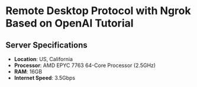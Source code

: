# Remote Desktop Protocol with Ngrok Based on OpenAI Tutorial

## Server Specifications

- **Location**: US, California
- **Processor**: AMD EPYC 7763 64-Core Processor (2.5GHz)
- **RAM**: 16GB
- **Internet Speed**: 3.5Gbps
